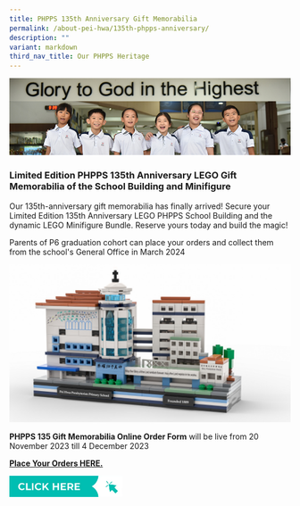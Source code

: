 ```yaml
---
title: PHPPS 135th Anniversary Gift Memorabilia
permalink: /about-pei-hwa/135th-phpps-anniversary/
description: ""
variant: markdown
third_nav_title: Our PHPPS Heritage
---
```

![](/images/Website%20Banners%20Subpage/948x260%20masterhead%20-%20student%20development2.jpg)

### Limited Edition PHPPS 135th Anniversary LEGO Gift Memorabilia of the School Building and Minifigure  

Our 135th-anniversary gift memorabilia has finally arrived! Secure your Limited Edition 135th Anniversary LEGO PHPPS School Building and the dynamic LEGO Minifigure Bundle. Reserve yours today and build the magic!

Parents of P6 graduation cohort can place your orders and collect them from the school's General Office in March 2024

![PHPPS LEGO School Building](/images/Others%20Folder%20Images/135th%20Anniversary/lego%20school%20building.jpeg)

**PHPPS 135 Gift Memorabilia Online Order Form** will be live from 20 November 2023 till 4 December 2023

[**Place Your Orders HERE.**](https://form.jotform.com/233030738895462)

<p><a href="https://form.jotform.com/233030738895462">
	<img src="/images/Buttons/click%20here.PNG" style="width:40%">
	</a></p>
	